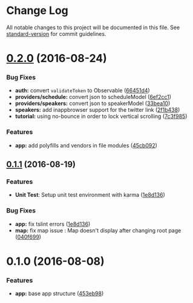 # Change Log

All notable changes to this project will be documented in this file. See [standard-version](https://github.com/conventional-changelog/standard-version) for commit guidelines.

<a name="0.2.0"></a>
# [0.2.0](https://github.com/ddellamico/ionic-conference-app/compare/v0.1.1...v0.2.0) (2016-08-24)


### Bug Fixes

* **auth:** convert `validateToken` to Observable ([66451d4](https://github.com/ddellamico/ionic-conference-app/commit/66451d4))
* **providers/schedule:** convert json to scheduleModel ([6ef2cc1](https://github.com/ddellamico/ionic-conference-app/commit/6ef2cc1))
* **providers/speakers:** convert json to speakerModel ([33bea10](https://github.com/ddellamico/ionic-conference-app/commit/33bea10))
* **speakers:** add inappbrowser support for the twitter link ([2f1b438](https://github.com/ddellamico/ionic-conference-app/commit/2f1b438))
* **tutorial:** using no-bounce in order to lock vertical scrolling ([7c3f985](https://github.com/ddellamico/ionic-conference-app/commit/7c3f985))


### Features

* **app:** add polyfills and vendors in file modules ([45cb092](https://github.com/ddellamico/ionic-conference-app/commit/45cb092))



<a name="0.1.1"></a>
## [0.1.1](https://github.com/ddellamico/ionic-conference-app/compare/v0.1.0...v0.1.1) (2016-08-19)

### Features

* **Unit Test**: Setup unit test environment with karma ([1e8d136](https://github.com/ddellamico/ionic-conference-app/commit/f1e0261))

### Bug Fixes

* **app:** fix tslint errors ([1e8d136](https://github.com/ddellamico/ionic-conference-app/commit/1e8d136))
* **map:** fix map issue : Map doesn't display after changing root page ([040f699](https://github.com/ddellamico/ionic-conference-app/commit/040f699))


<a name="0.1.0"></a>
# 0.1.0 (2016-08-08)


### Features

* **app:** base app structure ([453eb98](https://github.com/ddellamico/ionic-conference-app/commit/453eb98))
